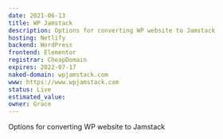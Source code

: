 ```yaml
---
date: 2021-06-13
title: WP Jamstack
description: Options for converting WP website to Jamstack
hosting: Netlify
backend: WordPress
frontend: Elementor
registrar: CheapDomain
expires: 2022-07-17
naked-domain: wpjamstack.com
www: https://www.wpjamstack.com
status: Live
estimated_value:
owner: Grace
---
```


Options for converting WP website to Jamstack

